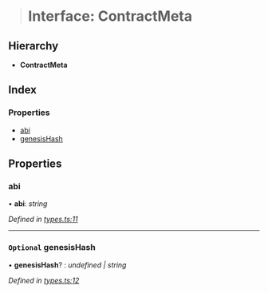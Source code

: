 > # Interface: ContractMeta

## Hierarchy

* **ContractMeta**

## Index

### Properties

* [abi](_types_.contractmeta.md#abi)
* [genesisHash](_types_.contractmeta.md#optional-genesishash)

## Properties

###  abi

• **abi**: *string*

*Defined in [types.ts:11](https://github.com/polkadot-js/ui/blob/85a8a3a/packages/ui-keyring/src/types.ts#L11)*

___

### `Optional` genesisHash

• **genesisHash**? : *undefined | string*

*Defined in [types.ts:12](https://github.com/polkadot-js/ui/blob/85a8a3a/packages/ui-keyring/src/types.ts#L12)*